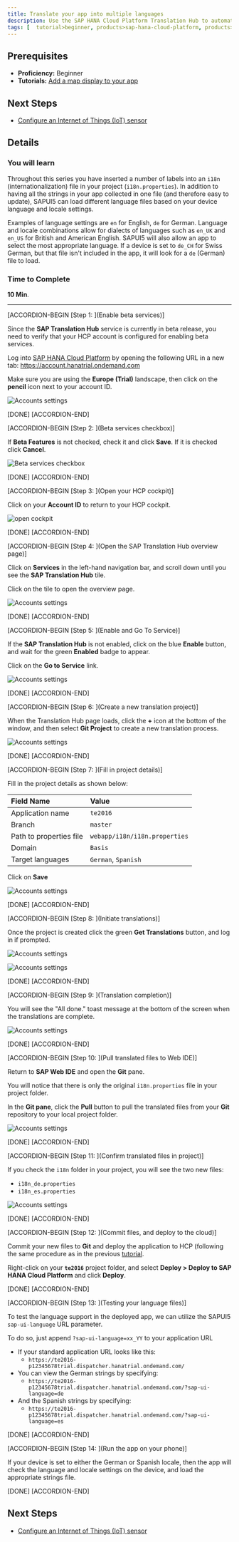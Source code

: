 ```yaml
---
title: Translate your app into multiple languages
description: Use the SAP HANA Cloud Platform Translation Hub to automatically generate i18n (internationalization) files for multiple languages
tags: [  tutorial>beginner, products>sap-hana-cloud-platform, products>sap-web-ide ]
---
```


## Prerequisites  
 - **Proficiency:** Beginner
 - **Tutorials:** [Add a map display to your app](http://go.sap.com/developer/tutorials/teched-2016-7.html)

## Next Steps
 - [Configure an Internet of Things (IoT) sensor](http://go.sap.com/developer/tutorials/teched-2016-9.html)

## Details
### You will learn  
Throughout this series you have inserted a number of labels into an `i18n` (internationalization) file in your project (`i18n.properties`). In addition to having all the strings in your app collected in one file (and therefore easy to update), SAPUI5 can load different language files based on your device language and locale settings.

Examples of language settings are `en` for English, `de` for German. Language and locale combinations allow for dialects of languages such as `en_UK` and `en_US` for British and American English. SAPUI5 will also allow an app to select the most appropriate language. If a device is set to `de_CH` for Swiss German, but that file isn't included in the app, it will look for a `de` (German) file to load.

### Time to Complete
**10 Min**.

---

[ACCORDION-BEGIN [Step 1: ](Enable beta services)]

Since the **SAP Translation Hub** service is currently in beta release, you need to verify that your HCP account is configured for enabling beta services.

Log into [SAP HANA Cloud Platform](https://account.hanatrial.ondemand.com) by opening the following URL in a new tab: https://account.hanatrial.ondemand.com

Make sure you are using the **Europe (Trial)** landscape, then click on the **pencil** icon next to your account ID.

![Accounts settings](te-2016-8-01.png)

[DONE]
[ACCORDION-END]

[ACCORDION-BEGIN [Step 2: ](Beta services checkbox)]

If **Beta Features** is not checked, check it and click **Save**. If it is checked click **Cancel**.

![Beta services checkbox](te-2016-8-02.png)

[DONE]
[ACCORDION-END]

[ACCORDION-BEGIN [Step 3: ](Open your HCP cockpit)]

Click on your **Account ID** to return to your HCP cockpit.

![open cockpit](te-2016-8-03.png)

[DONE]
[ACCORDION-END]

[ACCORDION-BEGIN [Step 4: ](Open the SAP Translation Hub overview page)]

Click on **Services** in the left-hand navigation bar, and scroll down until you see the **SAP Translation Hub** tile.

Click on the tile to open the overview page.

![Accounts settings](te-2016-8-04.png)

[DONE]
[ACCORDION-END]

[ACCORDION-BEGIN [Step 5: ](Enable and Go To Service)]

If the **SAP Translation Hub** is not enabled, click on the blue **Enable** button, and wait for the green **Enabled** badge to appear.

Click on the **Go to Service** link.

![Accounts settings](te-2016-8-05.png)

[DONE]
[ACCORDION-END]

[ACCORDION-BEGIN [Step 6: ](Create a new translation project)]

When the Translation Hub page loads, click the **+** icon at the bottom of the window, and then select **Git Project** to create a new translation process.

![Accounts settings](te-2016-8-06.png)

[DONE]
[ACCORDION-END]

[ACCORDION-BEGIN [Step 7: ](Fill in project details)]

Fill in the project details as shown below:

Field Name                 | Value
:------------------------- | :-------------
Application name           | `te2016`
Branch                     | `master`
Path to properties file    | `webapp/i18n/i18n.properties`
Domain                     | `Basis`
Target languages           | `German`, `Spanish`

Click on **Save**

![Accounts settings](te-2016-8-07.png)

[DONE]
[ACCORDION-END]

[ACCORDION-BEGIN [Step 8: ](Initiate translations)]

Once the project is created click the green **Get Translations** button, and log in if prompted.

![Accounts settings](te-2016-8-08.png)

![Accounts settings](te-2016-8-09.png)

[DONE]
[ACCORDION-END]

[ACCORDION-BEGIN [Step 9: ](Translation completion)]

You will see the "All done." toast message at the bottom of the screen when the translations are complete.

![Accounts settings](te-2016-8-12.png)

[DONE]
[ACCORDION-END]

[ACCORDION-BEGIN [Step 10: ](Pull translated files to Web IDE)]

Return to **SAP Web IDE** and open the **Git** pane.

You will notice that there is only the original `i18n.properties` file in your project folder.

In the **Git pane**, click the **Pull** button to pull the translated files from your **Git** repository to your local project folder.

![Accounts settings](te-2016-8-13.png)

[DONE]
[ACCORDION-END]

[ACCORDION-BEGIN [Step 11: ](Confirm translated files in project)]

If you check the `i18n` folder in your project, you will see the two new files:

 - `i18n_de.properties`
 - `i18n_es.properties`

![Accounts settings](te-2016-8-14.png)

[DONE]
[ACCORDION-END]

[ACCORDION-BEGIN [Step 12: ](Commit files, and deploy to the cloud)]

Commit your new files to **Git** and deploy the application to HCP (following the same procedure as in the previous [tutorial](http://go.sap.com/developer/tutorials/teched-2016-5.html).

Right-click on your **`te2016`** project folder, and select **Deploy > Deploy to SAP HANA Cloud Platform** and click **Deploy**.

[DONE]
[ACCORDION-END]

[ACCORDION-BEGIN [Step 13: ](Testing your language files)]

To test the language support in the deployed app, we can utilize the SAPUI5 `sap-ui-language` URL parameter.

To do so, just append `?sap-ui-language=xx_YY` to your application URL

- If your standard application URL looks like this:
  - `https://te2016-p12345678trial.dispatcher.hanatrial.ondemand.com/`
- You can view the German strings by specifying:
  - `https://te2016-p12345678trial.dispatcher.hanatrial.ondemand.com/?sap-ui-language=de`
- And the Spanish strings by specifying:
  - `https://te2016-p12345678trial.dispatcher.hanatrial.ondemand.com/?sap-ui-language=es`

[DONE]
[ACCORDION-END]

[ACCORDION-BEGIN [Step 14: ](Run the app on your phone)]

If your device is set to either the German or Spanish locale, then the app will check the language and locale settings on the device, and load the appropriate strings file.

[DONE]
[ACCORDION-END]

## Next Steps
 - [Configure an Internet of Things (IoT) sensor](http://go.sap.com/developer/tutorials/teched-2016-9.html)
